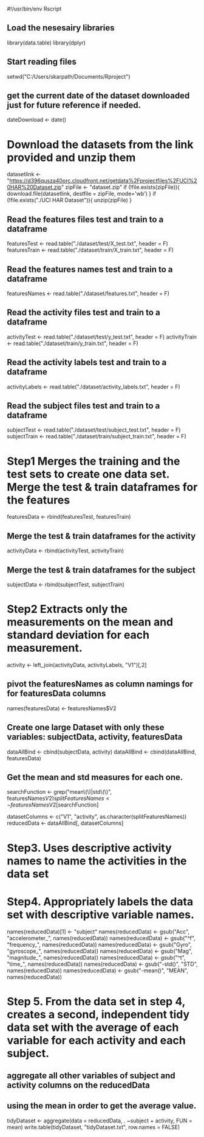 #!/usr/bin/env Rscript


## Load the nesesairy libraries
library(data.table)
library(dplyr)


## Start reading files
setwd("C:/Users/skarpath/Documents/Rproject")

## get the current date of the dataset downloaded just for future reference if needed. 
dateDownload <- date()

# Download the datasets from the link provided and unzip them
datasetlink <- "https://d396qusza40orc.cloudfront.net/getdata%2Fprojectfiles%2FUCI%20HAR%20Dataset.zip"
zipFile <- "dataset.zip"
if (!file.exists(zipFile)){
  download.file(datasetlink, destfile = zipFile, mode='wb')
}
if (!file.exists("./UCI HAR Dataset")){
  unzip(zipFile)
}


## Read the features files test and train to a dataframe
featuresTest <- read.table("./dataset/test/X_test.txt", header = F)
featuresTrain <- read.table("./dataset/train/X_train.txt", header = F)

## Read the features names test and train to a dataframe
featuresNames <- read.table("./dataset/features.txt", header = F)

## Read the activity files test and train to a dataframe
activityTest <- read.table("./dataset/test/y_test.txt", header = F)
activityTrain <- read.table("./dataset/train/y_train.txt", header = F)

## Read the activity labels test and train to a dataframe
activityLabels <- read.table("./dataset/activity_labels.txt", header = F)

## Read the subject files test and train to a dataframe
subjectTest <- read.table("./dataset/test/subject_test.txt", header = F)
subjectTrain <- read.table("./dataset/train/subject_train.txt", header = F)

# Step1 Merges the training and the test sets to create one data set. Merge the test & train dataframes for the features 
featuresData <- rbind(featuresTest, featuresTrain)

## Merge the test & train dataframes for the activity 
activityData <- rbind(activityTest, activityTrain)

## Merge the test & train dataframes for the subject 
subjectData <- rbind(subjectTest, subjectTrain)

# Step2 Extracts only the measurements on the mean and standard deviation for each measurement. 

activity <- left_join(activityData, activityLabels, "V1")[,2]

## pivot the featuresNames as column namings for for featuresData columns 
names(featuresData) <- featuresNames$V2

## Create one large Dataset with only these variables: subjectData,  activity,  featuresData
dataAllBind <- cbind(subjectData, activity)
dataAllBind <- cbind(dataAllBind, featuresData)

## Get the mean and std measures for each one.
searchFunction <- grep("mean\\(\\)|std\\(\\)", featuresNames$V2)
splitFeaturesNames <- featuresNames$V2[searchFunction]

datasetColumns <- c("V1", "activity", as.character(splitFeaturesNames))
reducedData <- dataAllBind[, datasetColumns]


# Step3. Uses descriptive activity names to name the activities in the data set
# Step4. Appropriately labels the data set with descriptive variable names. 
names(reducedData)[1] <- "subject"
names(reducedData) <- gsub("Acc", "accelerometer_", names(reducedData))
names(reducedData) <- gsub("^f", "frequency_", names(reducedData))
names(reducedData) <- gsub("Gyro", "gyroscope_", names(reducedData))
names(reducedData) <- gsub("Mag", "magnitude_", names(reducedData))
names(reducedData) <- gsub("^t", "time_", names(reducedData))
names(reducedData) <- gsub("-std()", "STD", names(reducedData))
names(reducedData) <- gsub("-mean()", "MEAN", names(reducedData))



# Step 5. From the data set in step 4, creates a second, independent tidy data set with the average of each variable for each activity and each subject.

## aggregate all other variables of subject and activity columns on the reducedData
## using the mean in order to get the average value. 
tidyDataset <- aggregate(data = reducedData, . ~subject + activity, FUN = mean)
write.table(tidyDataset, "tidyDataset.txt", row.names = FALSE)
